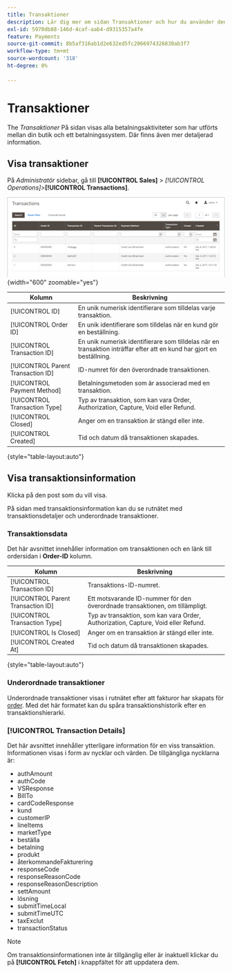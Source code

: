 ```yaml
---
title: Transaktioner
description: Lär dig mer om sidan Transaktioner och hur du använder den för att spåra aktiviteter mellan din butik och ett betalningssystem.
exl-id: 5970db88-146d-4caf-aab4-d9315357a4fe
feature: Payments
source-git-commit: 8b5af316ab1d2e632ed5fc2066974326830ab3f7
workflow-type: tm+mt
source-wordcount: '318'
ht-degree: 0%

---
```


# Transaktioner

The _Transaktioner_ På sidan visas alla betalningsaktiviteter som har utförts mellan din butik och ett betalningssystem. Där finns även mer detaljerad information.

## Visa transaktioner

På _Administratör_ sidebar, gå till **[!UICONTROL Sales]** > _[!UICONTROL Operations]_>**[!UICONTROL Transactions]**.

![Transaktionsrutnät](./assets/transactions.png){width="600" zoomable="yes"}

| Kolumn | Beskrivning |
|--- |--- |
| [!UICONTROL ID] | En unik numerisk identifierare som tilldelas varje transaktion. |
| [!UICONTROL Order ID] | En unik identifierare som tilldelas när en kund gör en beställning. |
| [!UICONTROL Transaction ID] | En unik numerisk identifierare som tilldelas när en transaktion inträffar efter att en kund har gjort en beställning. |
| [!UICONTROL Parent Transaction ID] | ID-numret för den överordnade transaktionen. |
| [!UICONTROL Payment Method] | Betalningsmetoden som är associerad med en transaktion. |
| [!UICONTROL Transaction Type] | Typ av transaktion, som kan vara Order, Authorization, Capture, Void eller Refund. |
| [!UICONTROL Closed] | Anger om en transaktion är stängd eller inte. |
| [!UICONTROL Created] | Tid och datum då transaktionen skapades. |

{style="table-layout:auto"}

## Visa transaktionsinformation

Klicka på den post som du vill visa.

På sidan med transaktionsinformation kan du se rutnätet med transaktionsdetaljer och underordnade transaktioner.

### Transaktionsdata

Det här avsnittet innehåller information om transaktionen och en länk till ordersidan i **Order-ID** kolumn.

| Kolumn | Beskrivning |
|--- |--- |
| [!UICONTROL Transaction ID] | Transaktions-ID-numret. |
| [!UICONTROL Parent Transaction ID] | Ett motsvarande ID-nummer för den överordnade transaktionen, om tillämpligt. |
| [!UICONTROL Transaction Type] | Typ av transaktion, som kan vara Order, Authorization, Capture, Void eller Refund. |
| [!UICONTROL Is Closed] | Anger om en transaktion är stängd eller inte. |
| [!UICONTROL Created At] | Tid och datum då transaktionen skapades. |

{style="table-layout:auto"}

### Underordnade transaktioner

Underordnade transaktioner visas i rutnätet efter att fakturor har skapats för [order](orders.md). Med det här formatet kan du spåra transaktionshistorik efter en transaktionshierarki.

### [!UICONTROL Transaction Details]

Det här avsnittet innehåller ytterligare information för en viss transaktion. Informationen visas i form av nycklar och värden. De tillgängliga nycklarna är:

- authAmount
- authCode
- VSResponse
- BillTo
- cardCodeResponse
- kund
- customerIP
- lineItems
- marketType
- beställa
- betalning
- produkt
- återkommandeFakturering
- responseCode
- responseReasonCode
- responseReasonDescription
- settAmount
- lösning
- submitTimeLocal
- submitTimeUTC
- taxExclut
- transactionStatus

>[!NOTE]
>
>Om transaktionsinformationen inte är tillgänglig eller är inaktuell klickar du på **[!UICONTROL Fetch]** i knappfältet för att uppdatera dem.
